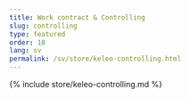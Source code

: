 ```yaml
---
title: Work contract & Controlling
slug: controlling
type: featured
order: 10
lang: sv
permalink: /sv/store/keleo-controlling.html
---
```


{% include store/keleo-controlling.md %}
 
